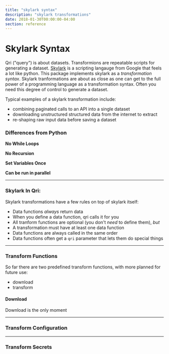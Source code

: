 ```yaml
---
title: "skylark syntax"
description: "skylark transformations"
date: 2018-01-30T00:00:00-04:00
section: reference
---
```


# Skylark Syntax
Qri ("query") is about datasets. Transformions are repeatable scripts for generating a dataset. [Skylark](https://github.com/google/skylark/blob/master/doc/spec.md) is a scripting langauge from Google that feels a lot like python. This package implements skylark as a _transformation syntax_. Skylark tranformations are about as close as one can get to the full power of a programming language as a transformation syntax. Often you need this degree of control to generate a dataset.

Typical examples of a skylark transformation include:

* combining paginated calls to an API into a single dataset
* downloading unstructured structured data from the internet to extract
* re-shaping raw input data before saving a dataset

### Differences from Python

**No While Loops**

**No Recursion**

**Set Variables Once**

**Can be run in parallel**

** **

### Skylark In Qri:

Skylark transformations have a few rules on top of skylark itself:

* Data functions *always* return data
* When you define a data function, qri calls it for you
* All tranform functions are optional (you don't _need_ to define them), _but_
* A transformation must have at least one data function
* Data functions are always called in the same order
* Data functions often get a `qri` parameter that lets them do special things

** **

### Transform Functions

So far there are two predefined transform functions, with more planned for future use:

* download
* transform

#### Download
Download is the only moment

** **

### Transform Configuration

** **

### Transform Secrets